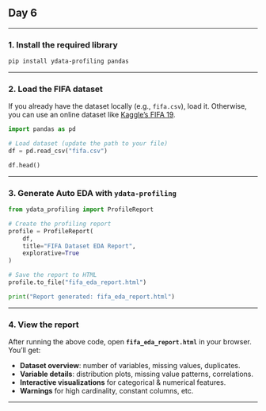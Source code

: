 ## Day 6

---

### **1. Install the required library**

```bash
pip install ydata-profiling pandas
```

---

### **2. Load the FIFA dataset**

If you already have the dataset locally (e.g., `fifa.csv`), load it.
Otherwise, you can use an online dataset like [Kaggle’s FIFA 19](https://www.kaggle.com/karangadiya/fifa19).

```python
import pandas as pd

# Load dataset (update the path to your file)
df = pd.read_csv("fifa.csv")

df.head()
```

---

### **3. Generate Auto EDA with `ydata-profiling`**

```python
from ydata_profiling import ProfileReport

# Create the profiling report
profile = ProfileReport(
    df,
    title="FIFA Dataset EDA Report",
    explorative=True
)

# Save the report to HTML
profile.to_file("fifa_eda_report.html")

print("Report generated: fifa_eda_report.html")
```

---

### **4. View the report**

After running the above code, open **`fifa_eda_report.html`** in your browser.
You’ll get:

* **Dataset overview**: number of variables, missing values, duplicates.
* **Variable details**: distribution plots, missing value patterns, correlations.
* **Interactive visualizations** for categorical & numerical features.
* **Warnings** for high cardinality, constant columns, etc.

---

